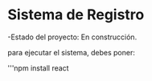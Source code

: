 <h1>Sistema de Registro</h1>

-Estado del proyecto: En construcción.

para ejecutar el sistema, debes poner:

'''npm install react
